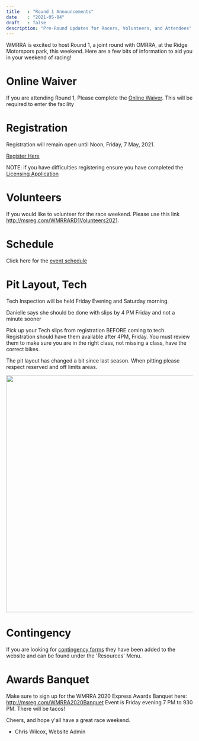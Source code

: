 ```yaml
---
title   : "Round 1 Announcements"
date    : "2021-05-04"
draft   : false
description: "Pre-Round Updates for Racers, Volunteers, and Attendees"
---
```


WMRRA is excited to host Round 1, a joint round with OMRRA, at the Ridge Motorspors
park, this weekend. Here are a few bits of information to aid you in your weekend of racing!

# Online Waiver
If you are attending Round 1, Please complete the [Online Waiver](https://waiver.fr/p-KiEv9). This
will be required to enter the facility

# Registration
Registration will remain open until Noon, Friday, 7 May, 2021.

[Register Here](http://msreg.com/WMRRAR1RIDGE2021)

NOTE: if you have difficulties registering ensure you have completed
the [Licensing Application](http://msreg.com/WMRRA2021Licensing)

# Volunteers

If you would like to volunteer for the race weekend. Please use this link http://msreg.com/WMRRARD1Volunteers2021.


# Schedule

Click here for the [event schedule](https://wmrra.com/race/events/2021-round-1/)

# Pit Layout, Tech

Tech Inspection will be held Friday Evening and Saturday morning. 

Danielle says she should be done with slips by 4 PM Friday and not a minute sooner

Pick up your Tech slips from registration BEFORE coming to tech. Registration should have them available after 4PM, Friday. You must review them to make sure you are in the right class, not missing a class, have the correct bikes. 

The pit layout has changed a bit since last season. When pitting please respect reserved and off limits areas. 

<img src="/images/track-maps/ridge-paddock.png" width=640>

# Contingency

If you are looking for [contingency forms](/resources/contingency) they have been added to the website and
can be found under the 'Resources' Menu.

# Awards Banquet

Make sure to sign up for the WMRRA 2020 Express Awards Banquet here: http://msreg.com/WMRRA2020Banquet Event is Friday evening 7 PM to 930 PM. There will be tacos!


Cheers, and hope y'all have a great race weekend.
- Chris Wilcox, Website Admin


